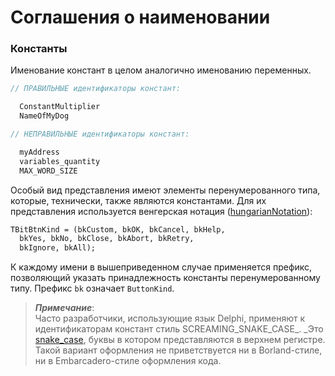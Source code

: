 # Соглашения о наименовании

### Константы

Именование констант в целом аналогично именованию переменных.

```Pascal
// ПРАВИЛЬНЫЕ идентификаторы констант:

  ConstantMultiplier
  NameOfMyDog

// НЕПРАВИЛЬНЫЕ идентификаторы констант:

  myAddress
  variables_quantity
  MAX_WORD_SIZE
```

Особый вид представления имеют элементы перенумерованного типа, которые, технически, также являются константами. Для их представления используется венгерская нотация \([hungarianNotation](https://ru.wikipedia.org/wiki/Венгерская_нотация)\):

```Pascal
TBitBtnKind = (bkCustom, bkOK, bkCancel, bkHelp, 
  bkYes, bkNo, bkClose, bkAbort, bkRetry, 
  bkIgnore, bkAll);
```

К каждому имени в вышеприведенном случае применяется префикс, позволяющий указать принадлежность константы перенумерованному типу. Префикс `bk` означает `ButtonKind`.

> _**Примечание**_:  
> Часто разработчики, использующие язык Delphi, применяют к идентификаторам констант стиль SCREAMING\_SNAKE\_CASE_. _Это [snake\_case](https://ru.wikipedia.org/wiki/Snake_case), буквы в котором представляются в верхнем регистре. Такой вариант оформления не приветствуется ни в Borland-стиле, ни в Embarcadero-стиле оформления кода.



